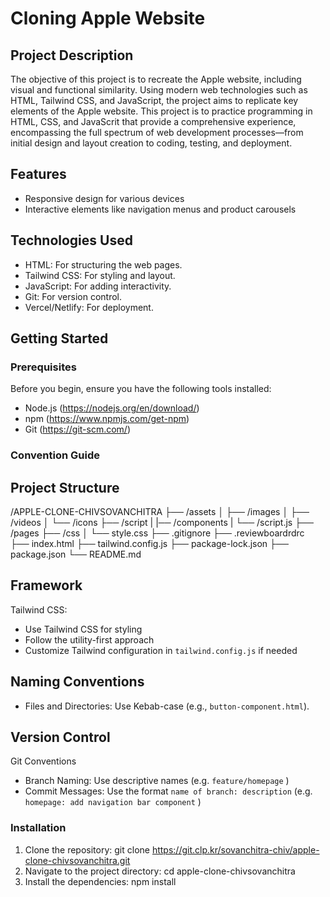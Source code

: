 # Cloning Apple Website

## Project Description

The objective of this project is to recreate the Apple website, including visual and functional similarity. Using modern web technologies such as HTML, Tailwind CSS, and JavaScript, the project aims to replicate key elements of the Apple website. This project is to practice programming in HTML, CSS, and JavaScrit that provide a comprehensive experience, encompassing the full spectrum of web development processes—from initial design and layout creation to coding, testing, and deployment.

## Features

- Responsive design for various devices
- Interactive elements like navigation menus and product carousels

## Technologies Used

- HTML: For structuring the web pages.
- Tailwind CSS: For styling and layout.
- JavaScript: For adding interactivity.
- Git: For version control.
- Vercel/Netlify: For deployment.

## Getting Started

### Prerequisites

Before you begin, ensure you have the following tools installed:

- Node.js (https://nodejs.org/en/download/)
- npm (https://www.npmjs.com/get-npm)
- Git (https://git-scm.com/)

### Convention Guide

## Project Structure

/APPLE-CLONE-CHIVSOVANCHITRA
├── /assets
│ ├── /images
│ ├── /videos
│ └── /icons
├── /script
| |── /components
| └── /script.js
├── /pages
├── /css
│ └── style.css
├── .gitignore
├── .reviewboardrdrc
├── index.html
├── tailwind.config.js
├── package-lock.json
├── package.json
└── README.md

## Framework

Tailwind CSS:

- Use Tailwind CSS for styling
- Follow the utility-first approach
- Customize Tailwind configuration in `tailwind.config.js` if needed

## Naming Conventions

- Files and Directories: Use Kebab-case (e.g., `button-component.html`).

## Version Control

Git Conventions

- Branch Naming: Use descriptive names (e.g. `feature/homepage` )
- Commit Messages: Use the format `name of branch: description` (e.g. `homepage: add navigation bar component` )

### Installation

1. Clone the repository: git clone https://git.clp.kr/sovanchitra-chiv/apple-clone-chivsovanchitra.git
2. Navigate to the project directory: cd apple-clone-chivsovanchitra
3. Install the dependencies: npm install
